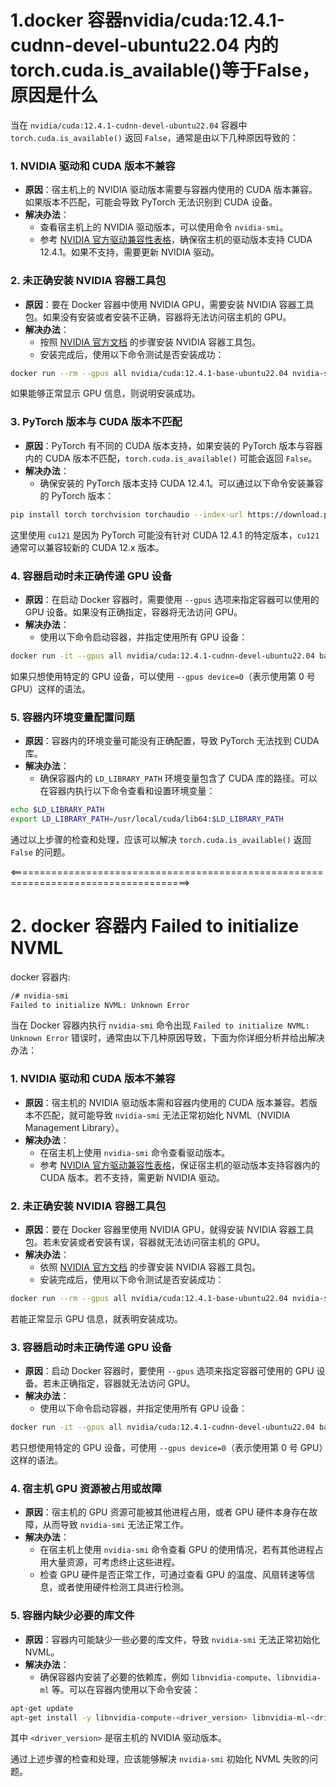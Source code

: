 # 1.docker 容器nvidia/cuda:12.4.1-cudnn-devel-ubuntu22.04 内的torch.cuda.is_available()等于False，原因是什么

当在 `nvidia/cuda:12.4.1-cudnn-devel-ubuntu22.04` 容器中 `torch.cuda.is_available()` 返回 `False`，通常是由以下几种原因导致的：

### 1. NVIDIA 驱动和 CUDA 版本不兼容
- **原因**：宿主机上的 NVIDIA 驱动版本需要与容器内使用的 CUDA 版本兼容。如果版本不匹配，可能会导致 PyTorch 无法识别到 CUDA 设备。
- **解决办法**：
    - 查看宿主机上的 NVIDIA 驱动版本，可以使用命令 `nvidia-smi`。
    - 参考 [NVIDIA 官方驱动兼容性表格](https://docs.nvidia.com/deploy/cuda-compatibility/index.html)，确保宿主机的驱动版本支持 CUDA 12.4.1。如果不支持，需要更新 NVIDIA 驱动。

### 2. 未正确安装 NVIDIA 容器工具包
- **原因**：要在 Docker 容器中使用 NVIDIA GPU，需要安装 NVIDIA 容器工具包。如果没有安装或者安装不正确，容器将无法访问宿主机的 GPU。
- **解决办法**：
    - 按照 [NVIDIA 官方文档](https://docs.nvidia.com/datacenter/cloud-native/container-toolkit/install-guide.html) 的步骤安装 NVIDIA 容器工具包。
    - 安装完成后，使用以下命令测试是否安装成功：
```bash
docker run --rm --gpus all nvidia/cuda:12.4.1-base-ubuntu22.04 nvidia-smi
```
如果能够正常显示 GPU 信息，则说明安装成功。

### 3. PyTorch 版本与 CUDA 版本不匹配
- **原因**：PyTorch 有不同的 CUDA 版本支持，如果安装的 PyTorch 版本与容器内的 CUDA 版本不匹配，`torch.cuda.is_available()` 可能会返回 `False`。
- **解决办法**：
    - 确保安装的 PyTorch 版本支持 CUDA 12.4.1。可以通过以下命令安装兼容的 PyTorch 版本：
```bash
pip install torch torchvision torchaudio --index-url https://download.pytorch.org/whl/cu121
```
这里使用 `cu121` 是因为 PyTorch 可能没有针对 CUDA 12.4.1 的特定版本，`cu121` 通常可以兼容较新的 CUDA 12.x 版本。

### 4. 容器启动时未正确传递 GPU 设备
- **原因**：在启动 Docker 容器时，需要使用 `--gpus` 选项来指定容器可以使用的 GPU 设备。如果没有正确指定，容器将无法访问 GPU。
- **解决办法**：
    - 使用以下命令启动容器，并指定使用所有 GPU 设备：
```bash
docker run -it --gpus all nvidia/cuda:12.4.1-cudnn-devel-ubuntu22.04 bash
```
如果只想使用特定的 GPU 设备，可以使用 `--gpus device=0`（表示使用第 0 号 GPU）这样的语法。

### 5. 容器内环境变量配置问题
- **原因**：容器内的环境变量可能没有正确配置，导致 PyTorch 无法找到 CUDA 库。
- **解决办法**：
    - 确保容器内的 `LD_LIBRARY_PATH` 环境变量包含了 CUDA 库的路径。可以在容器内执行以下命令查看和设置环境变量：
```bash
echo $LD_LIBRARY_PATH
export LD_LIBRARY_PATH=/usr/local/cuda/lib64:$LD_LIBRARY_PATH
```

通过以上步骤的检查和处理，应该可以解决 `torch.cuda.is_available()` 返回 `False` 的问题。

<=====================================================================================>
# 2. docker 容器内 Failed to initialize NVML

docker 容器内: 
```sh
/# nvidia-smi
Failed to initialize NVML: Unknown Error
```

当在 Docker 容器内执行 `nvidia-smi` 命令出现 `Failed to initialize NVML: Unknown Error` 错误时，通常由以下几种原因导致，下面为你详细分析并给出解决办法：

### 1. NVIDIA 驱动和 CUDA 版本不兼容
- **原因**：宿主机的 NVIDIA 驱动版本需和容器内使用的 CUDA 版本兼容。若版本不匹配，就可能导致 `nvidia-smi` 无法正常初始化 NVML（NVIDIA Management Library）。
- **解决办法**：
    - 在宿主机上使用 `nvidia-smi` 命令查看驱动版本。
    - 参考 [NVIDIA 官方驱动兼容性表格](https://docs.nvidia.com/deploy/cuda-compatibility/index.html)，保证宿主机的驱动版本支持容器内的 CUDA 版本。若不支持，需更新 NVIDIA 驱动。

### 2. 未正确安装 NVIDIA 容器工具包
- **原因**：要在 Docker 容器里使用 NVIDIA GPU，就得安装 NVIDIA 容器工具包。若未安装或者安装有误，容器就无法访问宿主机的 GPU。
- **解决办法**：
    - 依照 [NVIDIA 官方文档](https://docs.nvidia.com/datacenter/cloud-native/container-toolkit/install-guide.html) 的步骤安装 NVIDIA 容器工具包。
    - 安装完成后，使用以下命令测试是否安装成功：
```bash
docker run --rm --gpus all nvidia/cuda:12.4.1-base-ubuntu22.04 nvidia-smi
```
若能正常显示 GPU 信息，就表明安装成功。

### 3. 容器启动时未正确传递 GPU 设备
- **原因**：启动 Docker 容器时，要使用 `--gpus` 选项来指定容器可使用的 GPU 设备。若未正确指定，容器就无法访问 GPU。
- **解决办法**：
    - 使用以下命令启动容器，并指定使用所有 GPU 设备：
```bash
docker run -it --gpus all nvidia/cuda:12.4.1-cudnn-devel-ubuntu22.04 bash
```
若只想使用特定的 GPU 设备，可使用 `--gpus device=0`（表示使用第 0 号 GPU）这样的语法。

### 4. 宿主机 GPU 资源被占用或故障
- **原因**：宿主机的 GPU 资源可能被其他进程占用，或者 GPU 硬件本身存在故障，从而导致 `nvidia-smi` 无法正常工作。
- **解决办法**：
    - 在宿主机上使用 `nvidia-smi` 命令查看 GPU 的使用情况，若有其他进程占用大量资源，可考虑终止这些进程。
    - 检查 GPU 硬件是否正常工作，可通过查看 GPU 的温度、风扇转速等信息，或者使用硬件检测工具进行检测。

### 5. 容器内缺少必要的库文件
- **原因**：容器内可能缺少一些必要的库文件，导致 `nvidia-smi` 无法正常初始化 NVML。
- **解决办法**：
    - 确保容器内安装了必要的依赖库，例如 `libnvidia-compute`、`libnvidia-ml` 等。可以在容器内使用以下命令安装：
```bash
apt-get update
apt-get install -y libnvidia-compute-<driver_version> libnvidia-ml-<driver_version>
```
其中 `<driver_version>` 是宿主机的 NVIDIA 驱动版本。

通过上述步骤的检查和处理，应该能够解决 `nvidia-smi` 初始化 NVML 失败的问题。 